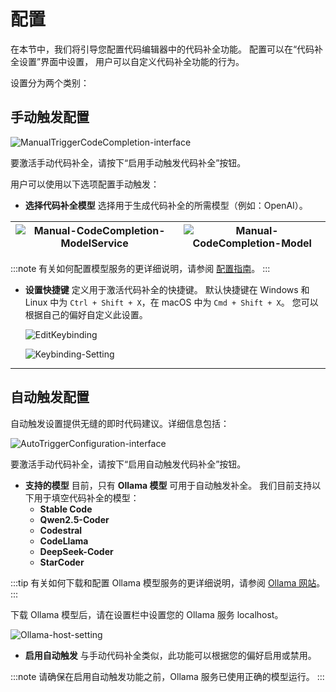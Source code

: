 # 配置

在本节中，我们将引导您配置代码编辑器中的代码补全功能。
配置可以在“代码补全设置”界面中设置，
用户可以自定义代码补全功能的行为。

设置分为两个类别：

## 手动触发配置

![ManualTriggerCodeCompletion-interface](/img/codeEditor/ManualTriggerCodeCompletion-interface.png)

要激活手动代码补全，请按下“启用手动触发代码补全”按钮。

用户可以使用以下选项配置手动触发：

- **选择代码补全模型**
  选择用于生成代码补全的所需模型（例如：OpenAI）。

| ![Manual-CodeCompletion-ModelService](/img/codeEditor/ManualCodeCompletion-ModelService.png) | ![Manual-CodeCompletion-Model](/img/codeEditor/Manual-CodeCompletion-Model.png) |
|----------------------------------------------------------------------------------------------|---------------------------------------------------------------------------------|

:::note
有关如何配置模型服务的更详细说明，请参阅 [配置指南](/docs/docs/getting-started/configuration.md)。
:::

- **设置快捷键**
  定义用于激活代码补全的快捷键。
  默认快捷键在 Windows 和 Linux 中为 `Ctrl + Shift + X`，在 macOS 中为 `Cmd + Shift + X`。
  您可以根据自己的偏好自定义此设置。

  ![EditKeybinding](/img/codeEditor/ManualCodeCompletion-EditKeybinding-button.png)

  ![Keybinding-Setting](/img/codeEditor/ManualCodeCompletion-Keybinding-Setting.png)

---

## 自动触发配置

自动触发设置提供无缝的即时代码建议。详细信息包括：

![AutoTriggerConfiguration-interface](/img/codeEditor/AutoTriggerConfiguration-interface.png)

要激活手动代码补全，请按下“启用自动触发代码补全”按钮。

- **支持的模型**
  目前，只有 **Ollama 模型** 可用于自动触发补全。
  我们目前支持以下用于填空代码补全的模型：
    - **Stable Code**
    - **Qwen2.5-Coder**
    - **Codestral**
    - **CodeLlama**
    - **DeepSeek-Coder**
    - **StarCoder**

:::tip
有关如何下载和配置 Ollama 模型服务的更详细说明，请参阅 [Ollama 网站](https://ollama.com/)。
:::

下载 Ollama 模型后，请在设置栏中设置您的 Ollama 服务 localhost。

![Ollama-host-setting](/img/codeEditor/Ollama-host-setting.png)

- **启用自动触发**
  与手动代码补全类似，此功能可以根据您的偏好启用或禁用。

:::note
请确保在启用自动触发功能之前，Ollama 服务已使用正确的模型运行。
:::